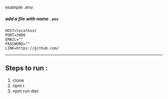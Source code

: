 
example .env:

##### add a file with name `.env`


``` env
HOST=localhost
PORT=3000
EMAIL=""
PASSWORD=""
LINK=https://github.com/ 
```


---

## Steps to run :

1. clone
2. npm i  
3. npm run dev  
